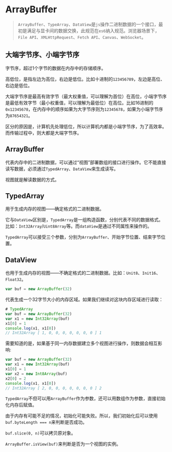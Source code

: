 # ArrayBuffer

> `ArrayBuffer`、`TypeArray`、`DataView`是`js`操作二进制数据的一个接口，最初是满足与显卡间的数据交换，此规范在`es6`纳入规范。浏览器场景下，`File API`、`XMLHttpRequest`、`Fetch API`、`Canvas`、`WebSocket`。

## 大端字节序、小端字节序

字节序，超过1个字节的数据在内存中的存储顺序。

高低位，是指左边为高位，右边是低位。比如十进制的`123456789`，左边是高位、右边是低位。

大端字节序是最高有效字节（最大权重值，可以理解为首位）在高位，小端字节序是最低有效字节（最小权重值，可以理解为最低位）在高位。比如16进制的`0x12345678`，在内存中的顺序如果为大字节序则为`12345678`，如果为小端字节序为`87654321`。

区分的原因是，计算机先处理低位，所以计算机内都是小端字节序，为了高效率。而传输过程中，则大都是大端字节序。

## ArrayBuffer

代表内存中的二进制数据，可以通过“视图”部署数组的接口进行操作。它不能直接读写数据，必须通过`TypedArray`、`DataView`来生成读写。

视图就是解读数据的方式。

## TypedArray

用于生成内存的视图——确定格式的二进制数据。

它与`DataView`区别是，`TypedArray`是一组构造函数，分别代表不同的数据格式。比如：`Int32Array`/`Uint8Array`等。而`dataView`是通过不同属性来操作的。

`TypedArray`可以接受三个参数，分别为`ArrayBuffer`、开始字节位置、结束字节位置。

## DataView

也用于生成内存的视图——不确定格式的二进制数据。比如：`Unit8`、`Init16`、`Float32`。


```javascript
var buf = new ArrayBuffer(32)
```

代表生成一个32字节大小的内存区域。如果我们继续对这块内存区域进行读取：

```javascript
# TypedArray
var buf = new ArrayBuffer(32)
var x1 = new Int32Array(buf)
x1[0] = 1
console.log(x1, x1[0])
// Int32Array [ 1, 0, 0, 0, 0, 0, 0, 0 ] 1
```

需要知道的是，如果基于同一内存数据建立多个视图进行操作，则数据会相互影响:

```javascript
var buf = new ArrayBuffer(32)
var x1 = new Int32Array(buf)
x1[0] = 1
var x2 = new Int8Array(buf)
x2[0] = 2
console.log(x1, x1[0])
// Int32Array [ 2, 0, 0, 0, 0, 0, 0, 0 ] 2
```

`TypedArray`不但可以用`ArrayBuffer`作为参数，还可以用数组作为参数，直接初始化内存后赋值。

由于内存有可能不足的情况，初始化可能失败。所以，我们初始化后可以使用`buf.byteLength === n`来判断是否成功。

`buf.slice(0, n)`可以拷贝原对象。

`ArrayBuffer.isView(buf)`来判断是否为一个视图的实例。
